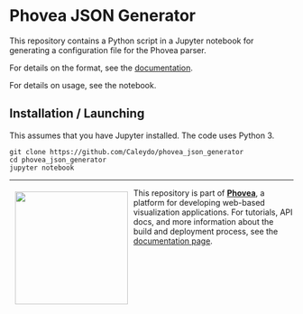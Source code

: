Phovea JSON Generator
=====================

This repository contains a Python script in a Jupyter notebook for generating a configuration file for the Phovea parser.

For details on the format, see the [documentation](http://phovea.caleydo.org/tutorials/data_structure/).

For details on usage, see the notebook.


Installation / Launching
------------

This assumes that you have Jupyter installed. The code uses Python 3. 

```
git clone https://github.com/Caleydo/phovea_json_generator
cd phovea_json_generator
jupyter notebook
```


***

<a href="https://caleydo.org"><img src="http://caleydo.org/assets/images/logos/caleydo.svg" align="left" width="200px" hspace="10" vspace="6"></a>
This repository is part of **[Phovea](http://phovea.caleydo.org/)**, a platform for developing web-based visualization applications. For tutorials, API docs, and more information about the build and deployment process, see the [documentation page](http://phovea.caleydo.org).


[phovea-image]: https://img.shields.io/badge/Phovea-Application-1BA64E.svg
[phovea-url]: https://phovea.caleydo.org
